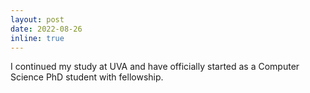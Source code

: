 ```yaml
---
layout: post
date: 2022-08-26
inline: true
---
```


I continued my study at UVA and have officially started as a Computer Science PhD student with fellowship.
